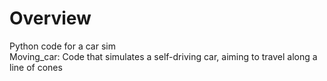 # Overview
Python code for a car sim <br/>
Moving_car: Code that simulates a self-driving car, aiming to travel along a line of cones <br/>


